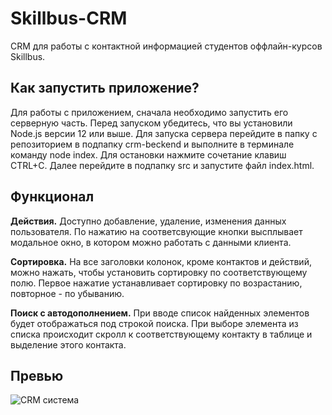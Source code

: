 # Skillbus-CRM
CRM для работы с контактной информацией студентов оффлайн-курсов Skillbus.

<h2>Как запустить приложение?</h2>
<p>Для работы с приложением, сначала необходимо запустить его серверную часть. Перед запуском убедитесь, что вы установили Node.js версии 12 или выше.
Для запуска сервера перейдите в папку с репозиторием в подпапку crm-beckend и выполните в терминале команду node index. Для остановки нажмите сочетание клавиш CTRL+C.
Далее перейдите в подпапку src и запустите файл index.html.</p>

<h2>Функционал</h2>
<p><b>Действия.</b> Доступно добавление, удаление, изменения данных пользователя. По нажатию на соответсвующие кнопки высплывает модальное окно, в котором можно работать с данными клиента.</p>
<p><b>Сортировка.</b> На все заголовки колонок, кроме контактов и действий, можно нажать, чтобы установить сортировку по соответствующему полю. Первое нажатие устанавливает сортировку по возрастанию, повторное - по убыванию.</p>
<p><b>Поиск с автодополнением.</b> При вводе список найденных элементов будет отображаться под строкой поиска. При выборе элемента из списка происходит скролл к соответствующему контакту в таблице и выделение этого контакта.</p>

<h2>Превью</h2>

![CRM система](https://user-images.githubusercontent.com/117159078/231387424-1bd600db-1df6-42b2-b2b7-26c7e26fffd6.png)
